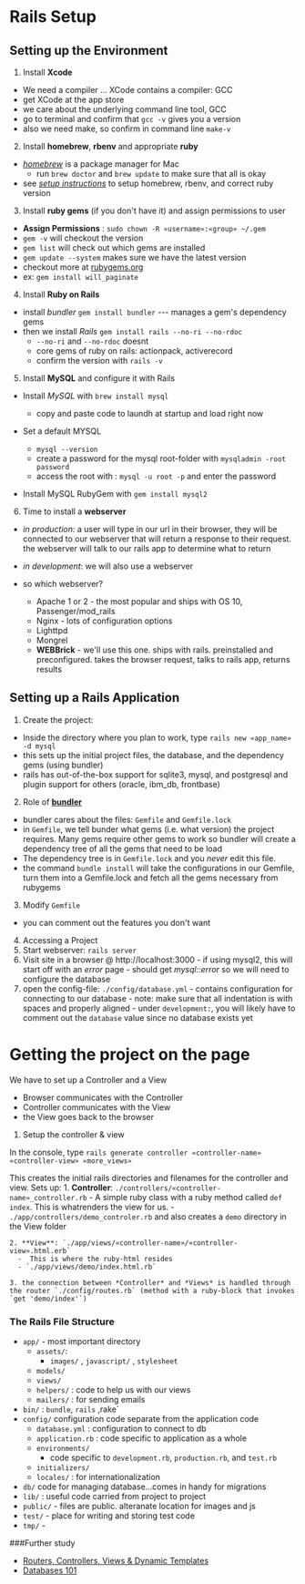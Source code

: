 # Rails Setup

## Setting up the Environment
1. Install **Xcode**
  - We need a compiler ... XCode contains a compiler: GCC
  - get XCode at the app store
  - we care about the underlying command line tool, GCC
  - go to terminal and confirm that `gcc -v` gives you a version
  - also we need make, so confirm in command line `make-v`  

2. Install **homebrew**, **rbenv** and appropriate **ruby**
  - *[homebrew](https://www.homebrew.com)* is a package manager for Mac
    - run `brew doctor` and `brew update` to make sure that all is okay
  - see *[setup instructions](./setup-ruby-version.md)* to setup homebrew, rbenv, and correct ruby version  

3. Install **ruby gems** (if you don't have it) and assign permissions to user 
  - **Assign Permissions** : `sudo chown -R «username»:«group» ~/.gem`
  - `gem -v` will checkout the version
  - `gem list` will check out which gems are installed
  - `gem update --system` makes sure we have the latest version 
  - checkout more at [rubygems.org](https://rubygems.org/)
  - ex: `gem install will_paginate`  

4. Install **Ruby on Rails**
  - install *bundler* `gem install bundler` --- manages a gem's dependency gems
  - then we install *Rails* `gem install rails --no-ri --no-rdoc` 
    - `--no-ri` and `--no-rdoc` doesnt 
    - core gems of ruby on rails: actionpack, activerecord 
    - confirm the version with `rails -v`

5. Install **MySQL** and configure it with Rails
  - Install *MySQL* with `brew install mysql`
    - copy and paste code to laundh at startup and load right now
    
  - Set a default MYSQL
    - `mysql --version`
    -  create a password for the mysql root-folder with `mysqladmin -root password`
    -  access the root with : `mysql -u root -p` and enter the password
  
  - Install MySQL RubyGem with `gem install mysql2`

6. Time to install a **webserver**
  - *in production:* a user will type in our url in their browser, they will be connected to our webserver that will return a response to their request. the webserver will talk to our rails app to determine what to return  
  - *in development*: we will also use a webserver  
      
  - so which webserver?
    - Apache 1 or 2 - the most popular and ships with OS 10, Passenger/mod_rails
    - Nginx - lots of configuration options
    - Lighttpd
    - Mongrel
    - **WEBBrick** - we'll use this one. ships with rails. preinstalled and preconfigured. takes the browser request, talks to rails app, returns results

## Setting up a Rails Application
1. Create the project: 
  - Inside the directory where you plan to work, type `rails new «app_name» -d mysql`  
  - this sets up the initial project files, the database, and the dependency gems (using bundler)  
  - rails has out-of-the-box support for sqlite3, mysql, and postgresql and plugin support for others (oracle, ibm_db, frontbase)

2. Role of **[bundler](http://bundler.io)**
  - bundler cares about the files: `Gemfile` and `Gemfile.lock`
  - in `Gemfile`, we tell bunder what gems (i.e. what version) the project requires. Many gems require other gems to work so bundler will create a dependency tree of all the gems that need to be load
  - The dependency tree is in `Gemfile.lock` and you *never* edit this file.
  - the command `bundle install` will take the configurations in our Gemfile, turn them into a Gemfile.lock and fetch all the gems necessary from rubygems

3. Modify `Gemfile`
  - you can comment out the features you don't want

4. Accessing a Project
  1. Start webserver:  `rails server`
  2. Visit site in a browser @ http://localhost:3000
    - if using mysql2, this will start off with an *error* page 
    - should get *mysql::error* so we will need to configure the database
  3. open the config-file:  `./config/database.yml`
    - contains configuration for connecting to our database
    - note: make sure that all indentation is with spaces and properly aligned
    - under `development:`, you will likely have to comment out the `database` value since no database exists yet

# Getting the project on the page
We have to set up a Controller and a View
  - Browser communicates with the Controller 
  - Controller communicates with the View
  - the View goes back to the browser  

1. Setup the controller & view  

  In the console, type `rails generate controller «controller-name» «controller-view» «more_views»`  

  This creates the initial rails directories and filenames for the  controller and view. Sets up: 
    1. **Controller**: `./controllers/«controller-name»_controller.rb`
      -  A simple ruby class with a ruby method called `def index`. This is whatrenders the view for us.
      - `./app/controllers/demo_controler.rb` and also creates a `demo` directory in the View folder 
    
    2. **View**: `./app/views/«controller-name»/«controller-view».html.erb`
      -  This is where the ruby-html resides
      - `./app/views/demo/index.html.rb`  
    
    3. the connection between *Controller* and *Views* is handled through the router `./config/routes.rb` (method with a ruby-block that invokes `get 'demo/index'`)

### The Rails File Structure

- `app/`  - most important directory
  - `assets/`: 
    - `images/` , `javascript/` , `stylesheet` 
  - `models/`
  - `views/`
  - `helpers/` : code to help us with our views
  - `mailers/` : for sending emails
- `bin/` : `bundle`, `rails` ,rake`
- `config/` configuration code separate from the application code
  - `database.yml` : configuration to connect to db
  - `application.rb` : code specific to application as a whole
  - `environments/`
    - code specific to `development.rb`, `production.rb`, and `test.rb`
  - `initializers/`
  - `locales/` : for internationalization
- `db/` code for managing database...comes in handy for migrations
- `lib/`  : useful code carried from project to project
- `public/` - files are public. alteranate location for images and js
- `test/` - place for writing and storing test code
- `tmp/` - 

###Further study
- [Routers, Controllers, Views & Dynamic Templates](./router-controller-view.md)
- [Databases 101](./databases101.md)
